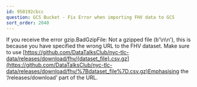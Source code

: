 ```yaml
---
id: 950192cbcc
question: GCS Bucket - Fix Error when importing FHV data to GCS
sort_order: 2040
---
```


If you receive the error gzip.BadGzipFile: Not a gzipped file (b'\n\n'), this is because you have specified the wrong URL to the FHV dataset. Make sure to use [https://github.com/DataTalksClub/nyc-tlc-data/releases/download/fhv/{dataset_file}.csv.gz](https://github.com/DataTalksClub/nyc-tlc-data/releases/download/fhv/%7Bdataset_file%7D.csv.gz)Emphasising the ‘/releases/download’ part of the URL.

